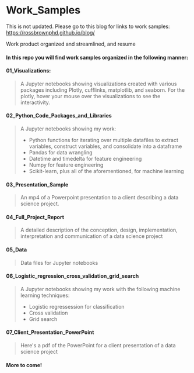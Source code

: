 # Work_Samples
This is not updated. Please go to this blog for links to work samples:
https://rossbrownphd.github.io/blog/


Work product organized and streamlined, and resume

#### In this repo you will find work samples organized in the following manner:

#### 01_Visualizations:
> A Jupyter notebooks showing visualizations created with various packages including Plotly, cufflinks, matplotlib, and  seaborn. For the plotly, hover your mouse over the visualizations to see the interactivity.

#### 02_Python_Code_Packages_and_Libraries
> A Jupyter notebooks showing my work: 
> -  Python functions for iterating over multiple datafiles to extract variables, construct variables, and consolidate into a dataframe
> -  Pandas for data wrangling
> -  Datetime and timedelta for feature engineering
> -  Numpy for feature engineering
> -  Scikit-learn, plus all of the aforementioned, for machine learning

#### 03_Presentation_Sample
> An mp4 of a Powerpoint  presentation to a client describing a data science project.

#### 04_Full_Project_Report
> A detailed description of the conception, design, implementation, interpretation and communication  of a data science project

#### 05_Data
> Data files for Jupyter notebooks

#### 06_Logistic_regression_cross_validation_grid_search
> A Jupyter notebooks showing my work with the following machine learning techniques:
> -  Logistic regressession for classification 
> -  Cross validation
> -  Grid search

#### 07_Client_Presentation_PowerPoint
> Here's a pdf of the PowerPoint for a client presentation of a data science project

#### More to come!
